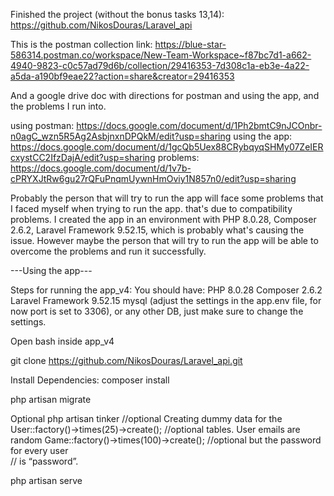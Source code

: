 Finished the project (without the bonus tasks 13,14):     https://github.com/NikosDouras/Laravel_api

This is the postman collection link: 
https://blue-star-586314.postman.co/workspace/New-Team-Workspace~f87bc7d1-a662-4940-9823-c0c57ad79d6b/collection/29416353-7d308c1a-eb3e-4a22-a5da-a190bf9eae22?action=share&creator=29416353

And a google drive doc with directions for postman and using the app, and the problems I run into.

using postman: https://docs.google.com/document/d/1Ph2bmtC9nJCOnbr-n0agC_wzn5R5Ag2AsbjnxnDPQkM/edit?usp=sharing
using the app: https://docs.google.com/document/d/1gcQb5Uex88CRybqyqSHMy07ZeIERcxystCC2IfzDajA/edit?usp=sharing
problems: https://docs.google.com/document/d/1v7b-cPRYXJtRw6gu27rQFuPnqmUywnHmOviy1N857n0/edit?usp=sharing

Probably the person that will try to run the app will face some problems that I faced myself when trying to run the app. that's due to compatibility problems. I created the app in an environment with PHP 8.0.28, Composer 2.6.2, Laravel Framework 9.52.15, which is probably what's causing the issue. However maybe the person that will try to run the app will be able to overcome the problems and run it successfully.

---Using the app---

Steps for running the app_v4:
You should have: 
PHP 8.0.28
Composer 2.6.2
Laravel Framework 9.52.15
mysql (adjust the settings in the app\.env file, for now port is set to 3306), or any other DB, just make sure to change the settings.

Open bash inside app_v4

git clone https://github.com/NikosDouras/Laravel_api.git

Install Dependencies: composer install

php artisan migrate 

Optional
php artisan tinker 				 //optional Creating dummy data for the 
User::factory()->times(25)->create();		//optional tables. User emails are random 
Game::factory()->times(100)->create();	//optional but the password for every user     
                                                                       // is “password”.

php artisan serve
